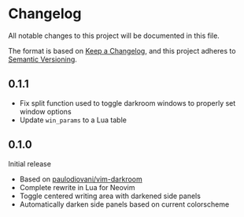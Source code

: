 # Changelog

All notable changes to this project will be documented in this file.

The format is based on [Keep a Changelog](https://keepachangelog.com/en/1.0.0/),
and this project adheres to [Semantic Versioning](https://semver.org/spec/v2.0.0.html).

## 0.1.1

- Fix split function used to toggle darkroom windows to properly set window options
- Update `win_params` to a Lua table

## 0.1.0

Initial release

- Based on [paulodiovani/vim-darkroom](https://github.com/paulodiovani/vim-darkroom)
- Complete rewrite in Lua for Neovim
- Toggle centered writing area with darkened side panels
- Automatically darken side panels based on current colorscheme
